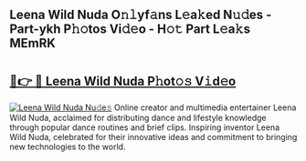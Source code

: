 ## Leena Wild Nuda O𝚗𝚕yf𝚊ns L𝚎a𝚔ed N𝚞𝚍es - Part-ykh P𝚑𝚘tos Vi𝚍𝚎o - H𝚘𝚝 Part L𝚎a𝚔s MEmRK

# <h2><a href="http://kf5bmc8.oniu.top/?m=Leena+Wild+Nuda">🔗👉 🔴 Leena Wild Nuda P𝚑ot𝚘𝚜 V𝚒d𝚎o</a></h2>

[![Leena Wild Nuda Nu𝚍e𝚜](https://i.imgur.com/0qMVB7G.gif)](http://kf5bmc8.oniu.top/?m=Leena+Wild+Nuda)
Online creator and multimedia entertainer Leena Wild Nuda, acclaimed for distributing dance and lifestyle knowledge through popular dance routines and brief clips. Inspiring inventor Leena Wild Nuda, celebrated for their innovative ideas and commitment to bringing new technologies to the world.  
